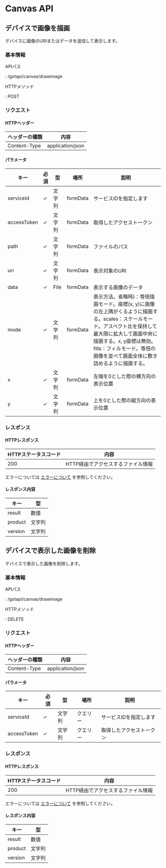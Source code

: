 <h1>Canvas API</h1>


<h2>デバイスで画像を描画</h2>


<p>デバイスに画像のURIまたはデータを送信して表示します。</p>


<h3>基本情報</h3>


<p>APIパス</p>

<p>: /gotapi/canvas/drawimage</p>


<p>HTTPメソッド</p>

<p>: POST</p>


<h3>リクエスト</h3>


<h4>HTTPヘッダー</h4>


|ヘッダーの種類|内容|
|----------------|----------------|
|Content-Type|application/json|

<h4>パラメータ</h4>


|キー|必須|型|場所|説明|
|-----|-----|-----|-----|-----|
|serviceId|✓|文字列|formData|サービスIDを指定します|
|accessToken|✓|文字列|formData|取得したアクセストークン|
|path|✓|文字列|formData|ファイルのパス|
|uri|✓|文字列|formData|表示対象のURI|
|data|✓|File|formData|表示する画像のデータ|
|mode|✓|文字列|formData|表示方法。省略時)：等倍描画モード。座標(x, y)に画像の左上隅がくるように描画する。scales：スケールモード。アスペクト比を保持して最大限に拡大して画面中央に描画する。x, y座標は無効。fills：フィルモード。等倍の画像を並べて画面全体に敷き詰めるように描画する。|
|x|✓|文字列|formData|左端を0とした際の横方向の表示位置|
|y|✓|文字列|formData|上を0とした際の縦方向の表示位置|

<h3>レスポンス</h3>


<h4>HTTPレスポンス</h4>


|HTTPステータスコード|内容|
|-----|-----|
|200|HTTP経由でアクセスするファイル情報|

<p>エラーについては <a href="./error.md">エラーについて</a> を参照してください。</p>



<h4>レスポンス内容</h4>


|キー|型|
|-----|-----|
|result|数値|
|product|文字列|
|version|文字列|

<h2>デバイスで表示した画像を削除</h2>


<p>デバイスで表示した画像を削除します。</p>


<h3>基本情報</h3>


<p>APIパス</p>

<p>: /gotapi/canvas/drawimage</p>


<p>HTTPメソッド</p>

<p>: DELETE</p>


<h3>リクエスト</h3>


<h4>HTTPヘッダー</h4>


|ヘッダーの種類|内容|
|----------------|----------------|
|Content-Type|application/json|

<h4>パラメータ</h4>


|キー|必須|型|場所|説明|
|-----|-----|-----|-----|-----|
|serviceId|✓|文字列|クエリー|サービスIDを指定します|
|accessToken|✓|文字列|クエリー|取得したアクセストークン|

<h3>レスポンス</h3>


<h4>HTTPレスポンス</h4>


|HTTPステータスコード|内容|
|-----|-----|
|200|HTTP経由でアクセスするファイル情報|

<p>エラーについては <a href="./error.md">エラーについて</a> を参照してください。</p>



<h4>レスポンス内容</h4>


|キー|型|
|-----|-----|
|result|数値|
|product|文字列|
|version|文字列|
